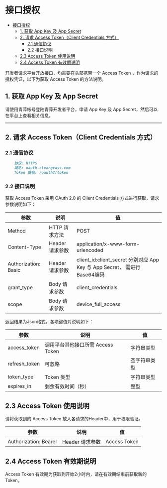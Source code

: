 # 接口授权

- [接口授权](#接口授权)
  - [1. 获取 App Key 及 App Secret](#1-获取-app-key-及-app-secret)
  - [2. 请求 Access Token（Client Credentials 方式）](#2-请求-access-tokenclient-credentials-方式)
    - [2.1 通信协议](#21-通信协议)
    - [2.2 接口说明](#22-接口说明)
  - [2.3 Access Token 使用说明](#23-access-token-使用说明)
  - [2.4 Access Token 有效期说明](#24-access-token-有效期说明)

开发者请求平台开放接口，均需要在头部携带一个 Access Token ，作为请求的授权凭证，以下为获取 Access Token 的方法说明。

## 1. 获取 App Key 及 App Secret

请使用青萍帐号登陆青萍开发者平台，申请 App Key 及 App Secret，然后可以在平台上查看相关信息。

------

## 2. 请求 Access Token（Client Credentials 方式）

### 2.1 通信协议

```markdown
    协议: HTTPS
    域名: oauth.cleargrass.com
    Token 路径: /oauth2/token
```

### 2.2 接口说明

获取 Access Token 采用 OAuth 2.0 的 Client Credentials 方式进行获取，请求参数说明如下：

| 参数                 | 说明            | 值                                                                         |
| -------------------- | --------------- | -------------------------------------------------------------------------- |
| Method               | HTTP 请求方法   | POST                                                                       |
| Content-Type         | Header 请求参数 | application/x-www-form-urlencoded                                          |
| Authorization: Basic | Header 请求参数 | client_id:client_secret 分别对应 App Key 与 App Secret， 需进行 Base64编码 |
| grant_type           | Body 请求参数   | client_credentials                                                         |
| scope                | Body 请求参数   | device_full_access                                                         |

返回结果为Json格式，各项键值对说明如下：

| 参数          | 说明                              | 值           |
| ------------- | --------------------------------- | ------------ |
| access_token  | 调用平台其他接口所需 Access Token | 字符串类型   |
| refresh_token | 可忽略                            | 空字符串类型 |
| token_type    | Token 类型                        | 字符串类型   |
| expires_in    | 剩余有效时间（秒）                | 整型         |

## 2.3 Access Token 使用说明

请将获取到的 Access Token 放入各请求的Header中，用于权限验证。

| 参数                  | 说明            | 值           |
| --------------------- | --------------- | ------------ |
| Authorization: Bearer | Header 请求参数 | Access Token |

## 2.4 Access Token 有效期说明

 Access Token 有效期为获取到开始2小时内，请在有效期结束前获取新的 Token。

